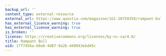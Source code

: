 ```yaml
---
backup_url: ''
content_type: external-resource
external_url: https://www.questia.com/magazine/1G1-20759350/rampant-bull-social-security-and-the-market
has_external_licence_warning: true
has_external_license_warning: true
is_broken: ''
license: https://creativecommons.org/licenses/by-nc-sa/4.0/
title: Rampant Bull
uid: 1ff7456a-b0a6-4d87-9a2b-449943ebd45c
---
```

